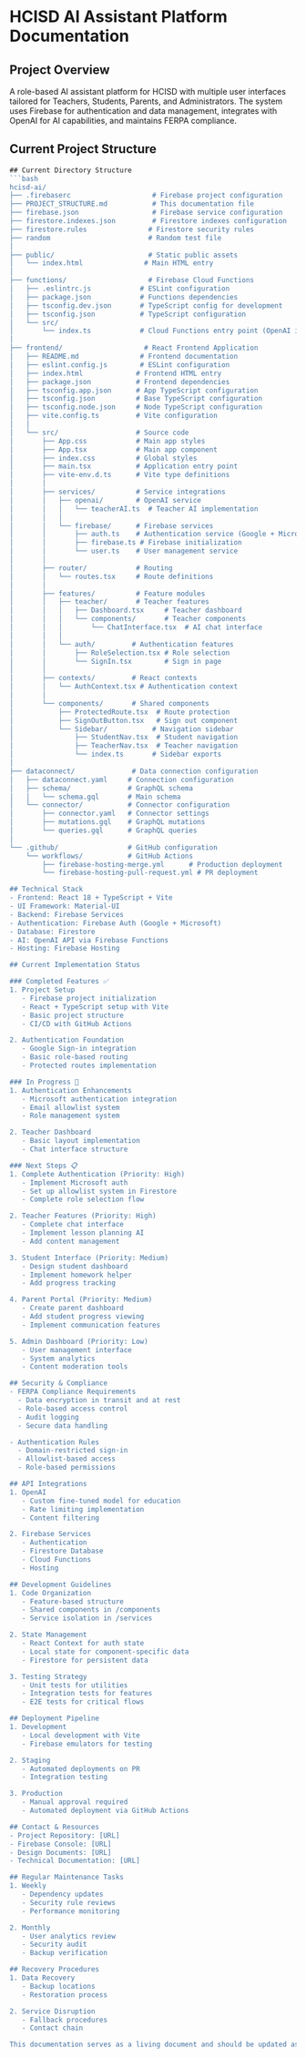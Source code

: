 # HCISD AI Assistant Platform Documentation

## Project Overview
A role-based AI assistant platform for HCISD with multiple user interfaces tailored for Teachers, Students, Parents, and Administrators. The system uses Firebase for authentication and data management, integrates with OpenAI for AI capabilities, and maintains FERPA compliance.

## Current Project Structure
```typescript
## Current Directory Structure
```bash
hcisd-ai/
├── .firebaserc                    # Firebase project configuration
├── PROJECT_STRUCTURE.md           # This documentation file
├── firebase.json                  # Firebase service configuration
├── firestore.indexes.json         # Firestore indexes configuration
├── firestore.rules               # Firestore security rules
├── random                        # Random test file
│
├── public/                       # Static public assets
│   └── index.html               # Main HTML entry
│
├── functions/                    # Firebase Cloud Functions
│   ├── .eslintrc.js            # ESLint configuration
│   ├── package.json            # Functions dependencies
│   ├── tsconfig.dev.json       # TypeScript config for development
│   ├── tsconfig.json           # TypeScript configuration
│   └── src/
│       └── index.ts            # Cloud Functions entry point (OpenAI integration)
│
├── frontend/                    # React Frontend Application
│   ├── README.md               # Frontend documentation
│   ├── eslint.config.js        # ESLint configuration
│   ├── index.html             # Frontend HTML entry
│   ├── package.json           # Frontend dependencies
│   ├── tsconfig.app.json      # App TypeScript configuration
│   ├── tsconfig.json          # Base TypeScript configuration
│   ├── tsconfig.node.json     # Node TypeScript configuration
│   ├── vite.config.ts         # Vite configuration
│   │
│   └── src/                   # Source code
│       ├── App.css            # Main app styles
│       ├── App.tsx            # Main app component
│       ├── index.css          # Global styles
│       ├── main.tsx           # Application entry point
│       ├── vite-env.d.ts      # Vite type definitions
│       │
│       ├── services/          # Service integrations
│       │   ├── openai/        # OpenAI service
│       │   │   └── teacherAI.ts  # Teacher AI implementation
│       │   │
│       │   └── firebase/      # Firebase services
│       │       ├── auth.ts    # Authentication service (Google + Microsoft)
│       │       ├── firebase.ts # Firebase initialization
│       │       └── user.ts    # User management service
│       │
│       ├── router/            # Routing
│       │   └── routes.tsx     # Route definitions
│       │
│       ├── features/          # Feature modules
│       │   ├── teacher/       # Teacher features
│       │   │   ├── Dashboard.tsx     # Teacher dashboard
│       │   │   └── components/       # Teacher components
│       │   │       └── ChatInterface.tsx  # AI chat interface
│       │   │
│       │   └── auth/         # Authentication features
│       │       ├── RoleSelection.tsx # Role selection
│       │       └── SignIn.tsx        # Sign in page
│       │
│       ├── contexts/         # React contexts
│       │   └── AuthContext.tsx # Authentication context
│       │
│       └── components/       # Shared components
│           ├── ProtectedRoute.tsx  # Route protection
│           ├── SignOutButton.tsx   # Sign out component
│           └── Sidebar/           # Navigation sidebar
│               ├── StudentNav.tsx  # Student navigation
│               ├── TeacherNav.tsx  # Teacher navigation
│               └── index.ts       # Sidebar exports
│
├── dataconnect/              # Data connection configuration
│   ├── dataconnect.yaml     # Connection configuration
│   ├── schema/              # GraphQL schema
│   │   └── schema.gql       # Main schema
│   └── connector/           # Connector configuration
│       ├── connector.yaml   # Connector settings
│       ├── mutations.gql    # GraphQL mutations
│       └── queries.gql      # GraphQL queries
│
└── .github/                 # GitHub configuration
    └── workflows/           # GitHub Actions
        ├── firebase-hosting-merge.yml      # Production deployment
        └── firebase-hosting-pull-request.yml # PR deployment

## Technical Stack
- Frontend: React 18 + TypeScript + Vite
- UI Framework: Material-UI
- Backend: Firebase Services
- Authentication: Firebase Auth (Google + Microsoft)
- Database: Firestore
- AI: OpenAI API via Firebase Functions
- Hosting: Firebase Hosting

## Current Implementation Status

### Completed Features ✅
1. Project Setup
   - Firebase project initialization
   - React + TypeScript setup with Vite
   - Basic project structure
   - CI/CD with GitHub Actions

2. Authentication Foundation
   - Google Sign-in integration
   - Basic role-based routing
   - Protected routes implementation

### In Progress 🚧
1. Authentication Enhancements
   - Microsoft authentication integration
   - Email allowlist system
   - Role management system

2. Teacher Dashboard
   - Basic layout implementation
   - Chat interface structure

### Next Steps 📋
1. Complete Authentication (Priority: High)
   - Implement Microsoft auth
   - Set up allowlist system in Firestore
   - Complete role selection flow

2. Teacher Features (Priority: High)
   - Complete chat interface
   - Implement lesson planning AI
   - Add content management

3. Student Interface (Priority: Medium)
   - Design student dashboard
   - Implement homework helper
   - Add progress tracking

4. Parent Portal (Priority: Medium)
   - Create parent dashboard
   - Add student progress viewing
   - Implement communication features

5. Admin Dashboard (Priority: Low)
   - User management interface
   - System analytics
   - Content moderation tools

## Security & Compliance
- FERPA Compliance Requirements
  - Data encryption in transit and at rest
  - Role-based access control
  - Audit logging
  - Secure data handling

- Authentication Rules
  - Domain-restricted sign-in
  - Allowlist-based access
  - Role-based permissions

## API Integrations
1. OpenAI
   - Custom fine-tuned model for education
   - Rate limiting implementation
   - Content filtering

2. Firebase Services
   - Authentication
   - Firestore Database
   - Cloud Functions
   - Hosting

## Development Guidelines
1. Code Organization
   - Feature-based structure
   - Shared components in /components
   - Service isolation in /services

2. State Management
   - React Context for auth state
   - Local state for component-specific data
   - Firestore for persistent data

3. Testing Strategy
   - Unit tests for utilities
   - Integration tests for features
   - E2E tests for critical flows

## Deployment Pipeline
1. Development
   - Local development with Vite
   - Firebase emulators for testing

2. Staging
   - Automated deployments on PR
   - Integration testing

3. Production
   - Manual approval required
   - Automated deployment via GitHub Actions

## Contact & Resources
- Project Repository: [URL]
- Firebase Console: [URL]
- Design Documents: [URL]
- Technical Documentation: [URL]

## Regular Maintenance Tasks
1. Weekly
   - Dependency updates
   - Security rule reviews
   - Performance monitoring

2. Monthly
   - User analytics review
   - Security audit
   - Backup verification

## Recovery Procedures
1. Data Recovery
   - Backup locations
   - Restoration process

2. Service Disruption
   - Fallback procedures
   - Contact chain

This documentation serves as a living document and should be updated as the project evolves.
